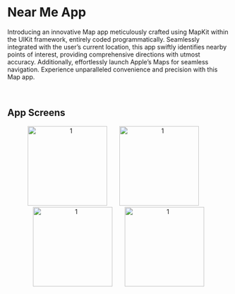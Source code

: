 # Near Me App

Introducing an innovative Map app meticulously crafted using MapKit within the UIKit framework, entirely coded programmatically. Seamlessly integrated with the user’s current location, this app swiftly identifies nearby points of interest, providing comprehensive directions with utmost accuracy. Additionally, effortlessly launch Apple’s Maps for seamless navigation. Experience unparalleled convenience and precision with this Map app.

&nbsp;

 ## App Screens

 <p align="center">

  <img src="https://github.com/leo10k/NearMe/assets/85126341/ea1f5d45-f6bc-4111-b45a-a639b98556e2" width="180" title="1">
  &nbsp;
  &nbsp;
  &nbsp;
  <img src="https://github.com/leo10k/NearMe/assets/85126341/0f962733-5a8f-4a4a-9a8d-a004499a899a" width="180" title="1">
  &nbsp;
  &nbsp;
  &nbsp;
  <img src="https://github.com/leo10k/NearMe/assets/85126341/638d7af1-7c88-402c-9276-1930860da8ee" width="180" title="1">
  &nbsp;
  &nbsp;
  &nbsp;
  <img src="https://github.com/leo10k/NearMe/assets/85126341/e7217945-a1d5-4b2b-807c-9ad2ebaa4575" width="180" title="1">

 </p>
